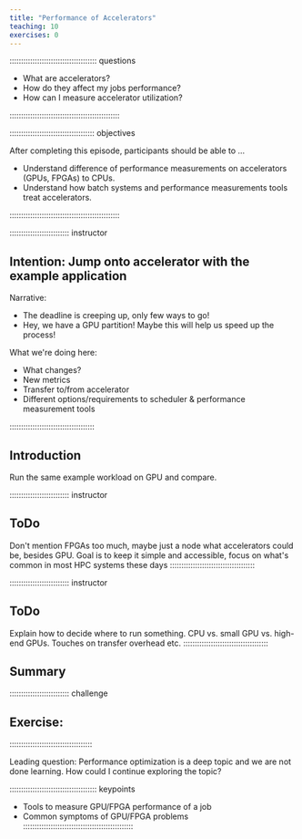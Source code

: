 ```yaml
---
title: "Performance of Accelerators"
teaching: 10
exercises: 0
---
```


:::::::::::::::::::::::::::::::::::::: questions 

- What are accelerators? 
- How do they affect my jobs performance?
- How can I measure accelerator utilization?

::::::::::::::::::::::::::::::::::::::::::::::::

::::::::::::::::::::::::::::::::::::: objectives

After completing this episode, participants should be able to …

- Understand difference of performance measurements on accelerators (GPUs, FPGAs) to CPUs.
- Understand how batch systems and performance measurements tools treat accelerators.

::::::::::::::::::::::::::::::::::::::::::::::::


:::::::::::::::::::::::::: instructor
## Intention: Jump onto accelerator with the example application

Narrative:

- The deadline is creeping up, only few ways to go!
- Hey, we have a GPU partition! Maybe this will help us speed up the process!


What we're doing here:

- What changes?
- New metrics
- Transfer to/from accelerator
- Different options/requirements to scheduler & performance measurement tools

:::::::::::::::::::::::::::::::::::::


## Introduction
Run the same example workload on GPU and compare.


:::::::::::::::::::::::::: instructor
## ToDo
Don't mention FPGAs too much, maybe just a node what accelerators could be, besides GPU.
Goal is to keep it simple and accessible, focus on what's common in most HPC systems these days
:::::::::::::::::::::::::::::::::::::


:::::::::::::::::::::::::: instructor
## ToDo
Explain how to decide where to run something. CPU vs. small GPU vs. high-end GPUs.
Touches on transfer overhead etc.
:::::::::::::::::::::::::::::::::::::

<!-- EPISODE CONTENT HERE -->

## Summary

:::::::::::::::::::::::::: challenge
## Exercise:
::::::::::::::::::::::::::::::::::::

Leading question: Performance optimization is a deep topic and we are not done learning. How could I continue exploring the topic?

:::::::::::::::::::::::::::::::::::::: keypoints
- Tools to measure GPU/FPGA performance of a job
- Common symptoms of GPU/FPGA problems
::::::::::::::::::::::::::::::::::::::::::::::::
